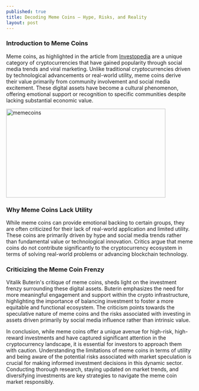 ```yaml
---
published: true
title: Decoding Meme Coins – Hype, Risks, and Reality
layout: post
---
```


### Introduction to Meme Coins
Meme coins, as highlighted in the article from [Investopedia] are a unique category of cryptocurrencies that have gained popularity through social media trends and viral marketing. Unlike traditional cryptocurrencies driven by technological advancements or real-world utility, meme coins derive their value primarily from community involvement and social media excitement. These digital assets have become a cultural phenomenon, offering emotional support or recognition to specific communities despite lacking substantial economic value.

<img src="http://maikotrindade.github.io/public/img/memecoins.png" width="430" height="240" alt="memecoins"/> 

### Why Meme Coins Lack Utility
While meme coins can provide emotional backing to certain groups, they are often criticized for their lack of real-world application and limited utility. These coins are primarily driven by hype and social media trends rather than fundamental value or technological innovation. Critics argue that meme coins do not contribute significantly to the cryptocurrency ecosystem in terms of solving real-world problems or advancing blockchain technology.

### Criticizing the Meme Coin Frenzy
Vitalik Buterin's critique of meme coins, sheds light on the investment frenzy surrounding these digital assets. Buterin emphasizes the need for more meaningful engagement and support within the crypto infrastructure, highlighting the importance of balancing investment to foster a more equitable and functional ecosystem. The criticism points towards the speculative nature of meme coins and the risks associated with investing in assets driven primarily by social media influence rather than intrinsic value.

In conclusion, while meme coins offer a unique avenue for high-risk, high-reward investments and have captured significant attention in the cryptocurrency landscape, it is essential for investors to approach them with caution. Understanding the limitations of meme coins in terms of utility and being aware of the potential risks associated with market speculation is crucial for making informed investment decisions in this dynamic sector. Conducting thorough research, staying updated on market trends, and diversifying investments are key strategies to navigate the meme coin market responsibly.

[Investopedia]: https://www.investopedia.com/meme-coin-6750312